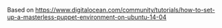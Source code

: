 Based on https://www.digitalocean.com/community/tutorials/how-to-set-up-a-masterless-puppet-environment-on-ubuntu-14-04
